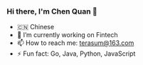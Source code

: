 ### Hi there, I'm Chen Quan 🎉


- 🇨🇳 Chinese
- 🔭 I’m currently working on Fintech
- 📫 How to reach me: terasum@163.com
- ⚡ Fun fact: Go, Java, Python, JavaScript
